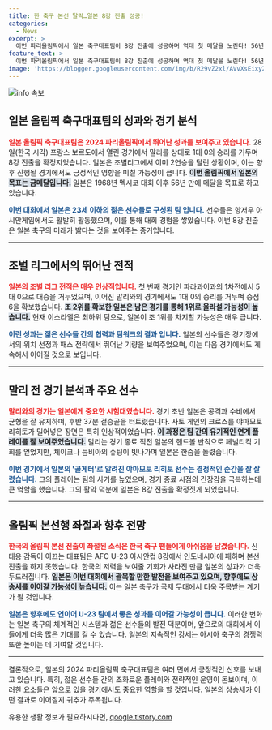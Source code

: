 ```yaml
---
title: 한 축구 본선 탈락…일본 8강 진출 성공!
categories:
  - News
excerpt: >
  이번 파리올림픽에서 일본 축구대표팀이 8강 진출에 성공하며 역대 첫 메달을 노린다! 56년 만의 기회를 잡은 일본, 과연 그들이 이끌어낼 새로운 역사에 관심이 쏠린다.
feature_text: >
  이번 파리올림픽에서 일본 축구대표팀이 8강 진출에 성공하며 역대 첫 메달을 노린다! 56년 만의 기회를 잡은 일본, 과연 그들이 이끌어낼 새로운 역사에 관심이 쏠린다.
image: 'https://blogger.googleusercontent.com/img/b/R29vZ2xl/AVvXsEixyZcFfHzMRdzZMjFBmAUKJYCLCGyLL1o632UiGVXcaFdKo_bkvkuCioo0uUKlGfBVcT3P84aROyZIXSBEx3Aw5nCQ3pTgDom1WDC4m8eifvWiAmWEEVb4x6G_l8C0QH225ldMjyaFvpxGEBGNO37VmDTDMHGhJPq73UglMfDca1-0aw/s1600/blogspot.png'
---
```


<p><img src="https://blogger.googleusercontent.com/img/b/R29vZ2xl/AVvXsEixyZcFfHzMRdzZMjFBmAUKJYCLCGyLL1o632UiGVXcaFdKo_bkvkuCioo0uUKlGfBVcT3P84aROyZIXSBEx3Aw5nCQ3pTgDom1WDC4m8eifvWiAmWEEVb4x6G_l8C0QH225ldMjyaFvpxGEBGNO37VmDTDMHGhJPq73UglMfDca1-0aw/s1600/blogspot.png" alt="info 속보" /></p>

<h2 data-ke-size="size26">일본 올림픽 축구대표팀의 성과와 경기 분석</h2>

<p data-ke-size="size16"><b><span style="color: #ee2323;">일본 올림픽 축구대표팀은 2024 파리올림픽에서 뛰어난 성과를 보여주고 있습니다.</span></b> 28일(한국 시각) 프랑스 보르도에서 열린 경기에서 말리를 상대로 1대 0의 승리를 거두며 8강 진출을 확정지었습니다. 일본은 조별리그에서 이미 2연승을 달린 상황이며, 이는 향후 진행될 경기에서도 긍정적인 영향을 미칠 가능성이 큽니다. <b><span style="background-color: #21538527;">이번 올림픽에서 일본의 목표는 금메달입니다.</span></b> 일본은 1968년 멕시코 대회 이후 56년 만에 메달을 목표로 하고 있습니다.</p>

<p data-ke-size="size16"><b><span style="color: #1a5490;">이번 대회에서 일본은 23세 이하의 젊은 선수들로 구성된 팀 입니다.</span></b> 선수들은 항저우 아시안게임에서도 활발히 활동했으며, 이를 통해 대회 경험을 쌓았습니다. 이번 8강 진출은 일본 축구의 미래가 밝다는 것을 보여주는 증거입니다.</p>

<hr>

<h2 data-ke-size="size26">조별 리그에서의 뛰어난 전적</h2>

<p data-ke-size="size16"><b><span style="color: #ee2323;">일본의 조별 리그 전적은 매우 인상적입니다.</span></b> 첫 번째 경기인 파라과이과의 1차전에서 5대 0으로 대승을 거두었으며, 이어진 말리와의 경기에서도 1대 0의 승리를 거두며 승점 6을 확보했습니다. <b><span style="background-color: #21538527;">조 2위를 확보한 일본은 남은 경기를 통해 1위로 올라설 가능성이 높습니다.</span></b> 현재 이스라엘은 최하위 팀으로, 일본이 조 1위를 차지할 가능성은 매우 큽니다.</p>

<p data-ke-size="size16"><b><span style="color: #1a5490;">이런 성과는 젊은 선수들 간의 협력과 팀워크의 결과 입니다.</span></b> 일본의 선수들은 경기장에서의 위치 선정과 패스 전략에서 뛰어난 기량을 보여주었으며, 이는 다음 경기에서도 계속해서 이어질 것으로 보입니다.</p>

<hr>

<h2 data-ke-size="size26">말리 전 경기 분석과 주요 선수</h2>

<p data-ke-size="size16"><b><span style="color: #ee2323;">말리와의 경기는 일본에게 중요한 시험대였습니다.</span></b> 경기 초반 일본은 공격과 수비에서 균형을 잘 유지하며, 후반 37분 결승골을 터트렸습니다. 사토 게인의 크로스를 야마모토 리히토가 밀어넣은 장면은 특히 인상적이었습니다. <b><span style="background-color: #21538527;">이 과정은 팀 간의 유기적인 연계 플레이를 잘 보여주었습니다.</span></b> 말리는 경기 종료 직전 일본의 핸드볼 반칙으로 페널티킥 기회를 얻었지만, 체이크나 둠비아의 슈팅이 빗나가며 일본은 한숨을 돌렸습니다.</p>

<p data-ke-size="size16"><b><span style="color: #1a5490;">이번 경기에서 일본의 '골게터'로 알려진 야마모토 리히토 선수는 결정적인 순간을 잘 살렸습니다.</span></b> 그의 플레이는 팀의 사기를 높였으며, 경기 종료 시점의 긴장감을 극복하는데 큰 역할을 했습니다. 그의 활약 덕분에 일본은 8강 진출을 확정짓게 되었습니다.</p>

<hr>

<h2 data-ke-size="size26">올림픽 본선행 좌절과 향후 전망</h2>

<p data-ke-size="size16"><b><span style="color: #ee2323;">한국의 올림픽 본선 진출이 좌절된 소식은 한국 축구 팬들에게 아쉬움을 남겼습니다.</span></b> 신태용 감독이 이끄는 대표팀은 AFC U-23 아시안컵 8강에서 인도네시아에 패하며 본선 진출을 하지 못했습니다. 한국의 저력을 보여줄 기회가 사라진 만큼 일본의 성과가 더욱 두드러집니다. <b><span style="background-color: #21538527;">일본은 이번 대회에서 괄목할 만한 발전을 보여주고 있으며, 향후에도 상승세를 이어갈 가능성이 높습니다.</span></b> 이는 일본 축구가 국제 무대에서 더욱 주목받는 계기가 될 것입니다.</p>

<p data-ke-size="size16"><b><span style="color: #1a5490;">일본은 향후에도 연이어 U-23 팀에서 좋은 성과를 이어갈 가능성이 큽니다.</span></b> 이러한 변화는 일본 축구의 체계적인 시스템과 젊은 선수들의 발전 덕분이며, 앞으로의 대회에서 이들에게 더욱 많은 기대를 걸 수 있습니다. 일본의 지속적인 강세는 아시아 축구의 경쟁력 또한 높이는 데 기여할 것입니다.</p>

<hr>

<p data-ke-size="size16">결론적으로, 일본의 2024 파리올림픽 축구대표팀은 여러 면에서 긍정적인 신호를 보내고 있습니다. 특히, 젊은 선수들 간의 조화로운 플레이와 전략적인 운영이 돋보이며, 이러한 요소들은 앞으로 있을 경기에서도 중요한 역할을 할 것입니다. 일본의 상승세가 어떤 결과로 이어질지 귀추가 주목됩니다.</p>
유용한 생활 정보가 필요하시다면, <a href="https://qoogle.tistory.com" rel="dofollow">qoogle.tistory.com</a>


